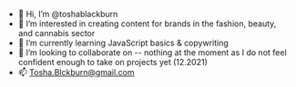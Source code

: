 - 👋 Hi, I’m @toshablackburn
- 👀 I’m interested in creating content for brands in the fashion, beauty, and cannabis sector
- 🌱 I’m currently learning JavaScript basics & copywriting
- 💞️ I’m looking to collaborate on -- nothing at the moment as I do not feel confident enough to take on projects yet (12.2021)
- 📫 Tosha.Blckburn@gmail.com

<!---
toshablackburn/toshablackburn is a ✨ special ✨ repository because its `README.md` (this file) appears on your GitHub profile.
You can click the Preview link to take a look at your changes.
--->
